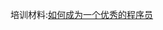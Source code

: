 <!---
markmeta_author: wongoo
markmeta_date: 2013-08-30 15:25:29+00:00
excerpt: 培训材料:如何成为一个优秀的程序员?
slug: how-to-be-a-good-programmer
markmeta_title: 培训材料:如何成为一个优秀的程序员?
wordpress_id: 490
markmeta_categories: Management
markmeta_tags: skill,trainning
-->

培训材料:[如何成为一个优秀的程序员](http://blog.sisopipo.com/media/files/2013/08/how-to-be-a-good-programmer.ppt)
